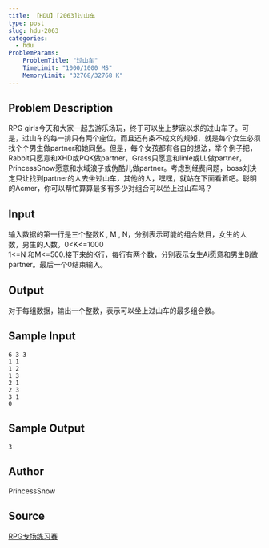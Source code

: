 ```yaml
---
title: 【HDU】[2063]过山车
type: post
slug: hdu-2063
categories:
  - hdu
ProblemParams:
    ProblemTitle: "过山车"
    TimeLimit: "1000/1000 MS"
    MemoryLimit: "32768/32768 K"
---
```


## Problem Description

RPG girls今天和大家一起去游乐场玩，终于可以坐上梦寐以求的过山车了。可是，过山车的每一排只有两个座位，而且还有条不成文的规矩，就是每个女生必须找个个男生做partner和她同坐。但是，每个女孩都有各自的想法，举个例子把，Rabbit只愿意和XHD或PQK做partner，Grass只愿意和linle或LL做partner，PrincessSnow愿意和水域浪子或伪酷儿做partner。考虑到经费问题，boss刘决定只让找到partner的人去坐过山车，其他的人，嘿嘿，就站在下面看着吧。聪明的Acmer，你可以帮忙算算最多有多少对组合可以坐上过山车吗？

## Input

输入数据的第一行是三个整数K , M , N，分别表示可能的组合数目，女生的人数，男生的人数。0<K<=1000  
1<=N 和M<=500.接下来的K行，每行有两个数，分别表示女生Ai愿意和男生Bj做partner。最后一个0结束输入。

## Output

对于每组数据，输出一个整数，表示可以坐上过山车的最多组合数。

## Sample Input

```
6 3 3
1 1
1 2
1 3
2 1
2 3
3 1
0
```

## Sample Output

```
3
```

## Author

PrincessSnow

## Source

[RPG专场练习赛](https://acm.hdu.edu.cn//search.php?field=problem&key=RPG%D7%A8%B3%A1%C1%B7%CF%B0%C8%FC&source=1&searchmode=source)
